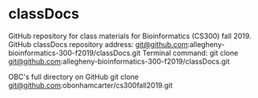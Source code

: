 # classDocs
GitHub repository for class materials for Bioinformatics (CS300) fall 2019.
GitHub classDocs repository address: git@github.com:allegheny-bioinformatics-300-f2019/classDocs.git
Terminal command: git clone git@github.com:allegheny-bioinformatics-300-f2019/classDocs.git


OBC's full directory on GitHub
git clone git@github.com:obonhamcarter/cs300fall2019.git
